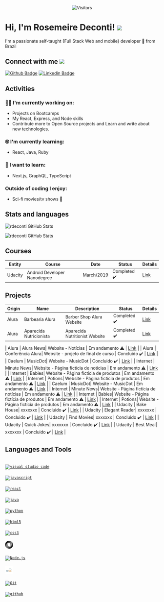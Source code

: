 <!-- https://github.com/ikatyang/emoji-cheat-sheet -->

<p align=center>                           
  <img align=center src="https://visitor-badge.laobi.icu/badge?page_id=rdeconti.rdeconti" alt="Visitors">                     
</p>

# Hi, I'm Rosemeire Deconti! <img src="https://github.com/blackcater/blackcater/raw/master/images/Hi.gif" height="32" />
I'm a passionate self-taught {Full Stack Web and mobile} developer 🚀 from Brazil

## Connect with me <img src="https://media.giphy.com/media/LnQjpWaON8nhr21vNW/giphy.gif" height="32">
[![Github Badge](https://img.shields.io/badge/-Github-000?style=flat-square&logo=Github&logoColor=white&link=https://github.com/rdeconti)](https://github.com/rdeconti)
[![Linkedin Badge](https://img.shields.io/badge/-LinkedIn-blue?style=flat-square&logo=Linkedin&logoColor=white&link=https://www.linkedin.com/in/rdeconti/)](https://www.linkedin.com/in/rdeconti/)

## Activities

  ### :technologist: I'm currently working on:
  - Projects on Bootcamps
  - My React, Express, and Node skills
  - Contribute more to Open Source projects and Learn and write about new technologies.

  ### :nerd_face: I'm currently learning:
  - React, Java, Ruby

  ### :thinking: I want to learn:
  - Next.js, GraphQL, TypeScript

  ### Outside of coding I enjoy:
  - Sci-fi movies/tv shows :vulcan_salute:

## Stats and languages
![rdeconti GitHub Stats](https://github-readme-stats.vercel.app/api?username=rdeconti&show_icons=true)

![rdeconti GitHub Stats](https://github-readme-stats.vercel.app/api/top-langs/?username=rdeconti&show_icons=true)

## Courses

| Entity   | Course  | Date      | Status   | Details |
| -------- | ------- | --------- | -------- | ------- |
| Udacity  | Android Developer Nanodegree | March/2019 | Completed :heavy_check_mark: | <a href="https://github.com/rdeconti/Curso-Udacity-Android-Developer-Nanodegree">Link</a> |

## Projects
| Origin | Name | Description | Status | Details |
| ------ | ---- | ----------- | ------ | ------- |
| Alura  | Barbearia Alura | Barber Shop Alura Website  | Completed :heavy_check_mark: | <a href="https://github.com/rdeconti/Curso-Labora-Oracle-Alura/tree/main/Projeto%2001%20-%20Barbearia%20Alura">Link</a> |
| Alura  | Aparecida Nutricionista | Aparecida Nutritionist Website | Completed :heavy_check_mark: | <a href="https://github.com/rdeconti/Curso-Labora-Oracle-Alura/tree/main/Projeto%2002%20-%20Aparecida%20Nutricionista">Link</a> |





| Alura  | Alura News| Website - Notícias | Em andamento :warning: | <a href="https://github.com/rdeconti/Curso-Labora-Oracle-Alura/tree/main/Projeto%2004%20-%20Not%C3%ADcias">Link</a> |
| Alura  | Conferência Alura| Website - projeto de final de curso | Concluido :heavy_check_mark: | <a href="https://github.com/rdeconti/Curso-Labora-Oracle-Alura/tree/main/Projeto%2005%20-%20Alura%20Conference">Link</a> |
| Caelum | MusicDot| Website - MusicDot | Concluido :heavy_check_mark: | <a href="https://github.com/rdeconti/Curso-Labora-Oracle-Alura/tree/main/Projeto%20Extra%2001%20-%20Musicdot">Link</a> |
| Internet | Minute News| Website - Página fictícia de  notícias | Em andamento :warning: | <a href="https://github.com/rdeconti/Curso-Labora-Oracle-Alura/tree/main/Projeto%20Extra%2002%20-%20Minute%20News">Link</a> |
| Internet | Babies| Website - Página fictícia de produtos | Em andamento :warning: | <a href="https://github.com/rdeconti/Curso-Labora-Oracle-Alura/tree/main/Projeto%20Extra%2003%20-%20Babies">Link</a> |
| Internet | Potions| Website - Página fictícia de produtos | Em andamento :warning: | <a href="https://github.com/rdeconti/Curso-Labora-Oracle-Alura/tree/main/Projeto%20Extra%2004%20-%20Potions">Link</a> |
| Caelum | MusicDot| Website - MusicDot | Em andamento :warning: | <a href="https://github.com/rdeconti/Project-MusicDot">Link</a> |
| Internet | Minute News| Website - Página fictícia de  notícias | Em andamento :warning: | <a href="https://github.com/rdeconti/Project-Minute-News">Link</a> |
| Internet | Babies| Website - Página fictícia de produtos | Em andamento :warning: | <a href="https://github.com/rdeconti/Project-Bennu-Babies">Link</a> |
| Internet | Potions| Website - Página fictícia de produtos | Em andamento :warning: | <a href="https://github.com/rdeconti/Project-Merlins-Potions">Link</a> |
| Udacity | Bake House| xxxxxxx | Concluido :heavy_check_mark: | <a href="https://github.com/rdeconti/Curso-Udacity-Android-Developer-Nanodegree/tree/main/BakeHouse_WITHOUT_KEY">Link</a> |
| Udacity | Elegant Reader| xxxxxxx | Concluido :heavy_check_mark: | <a href="https://github.com/rdeconti/Curso-Udacity-Android-Developer-Nanodegree/tree/main/ElegantReader_WITHOUT_KEY">Link</a> |
| Udacity | Find Movies| xxxxxxx | Concluido :heavy_check_mark: | <a href="https://github.com/rdeconti/Curso-Udacity-Android-Developer-Nanodegree/tree/main/FindMoviesStage2_WITHOUT_KEY">Link</a> |
| Udacity | Quick Jokes| xxxxxxx | Concluido :heavy_check_mark: | <a href="https://github.com/rdeconti/Curso-Udacity-Android-Developer-Nanodegree/tree/main/QuickJokes_WITHOUT_KEY">Link</a> |
| Udacity | Best Meal| xxxxxxx | Concluido :heavy_check_mark: | <a href="https://github.com/rdeconti/Curso-Udacity-Android-Developer-Nanodegree/tree/main/Capstone%20-%20BestMeal">Link</a> |

## Languages and Tools
[<code>
<img alt="visual studio code" width="26px" src="https://img.icons8.com/fluent/240/000000/visual-studio-code-2019.png" />
</code>](https://code.visualstudio.com/)
[<code>
<img alt="javascript" width="26px" src="https://img.icons8.com/color/240/000000/javascript.png" />
</code>](https://developer.mozilla.org/en-US/docs/Web/JavaScript)
[<code>
<img alt="react" width="26px" src="https://img.icons8.com/color/240/000000/react-native.png" />
</code>](https://reactjs.org/)
[<code>
<img alt="java" width="26px" src="https://img.icons8.com/color/240/000000/java-coffee-cup-logo.png">
</code>](https://docs.oracle.com/en/java/)
[<code>
<img alt="python" width="26px" src="https://img.icons8.com/color/240/000000/python.png">
</code>](https://www.python.org/)
[<code>
<img alt="html5" width="26px" src="https://img.icons8.com/color/240/000000/html-5.png">
</code>](https://developer.mozilla.org/en-US/docs/Web/HTML)
[<code>
<img alt="css3" width="26px" src="https://img.icons8.com/color/240/000000/css3.png">
</code>](https://developer.mozilla.org/en-US/docs/Web/CSS)
[<code>
<img alt="json" width="26px" src="https://raw.githubusercontent.com/github/explore/80688e429a7d4ef2fca1e82350fe8e3517d3494d/topics/json/json.png">
</code>](https://www.json.org/json-en.html)
[<code>
<img alt="Node.js" width="26px" src="https://img.icons8.com/color/240/000000/nodejs.png">
</code>](https://nodejs.org/en/)
[<code>
<img alt="MySQL" width="26px" src="https://raw.githubusercontent.com/github/explore/80688e429a7d4ef2fca1e82350fe8e3517d3494d/topics/mysql/mysql.png">
</code>](https://dev.mysql.com/)
[<code>
<img alt="Git" width="26px" src="https://img.icons8.com/color/240/000000/git.png">
</code>](https://git-scm.com/)
[<code>
<img alt="github" width="26px" src="https://img.icons8.com/ios-glyphs/240/000000/github.png">
</code>](https://github.com/)
